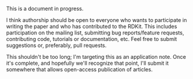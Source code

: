 This is a document in progress.

I think authorship should be open to everyone who wants to participate in writing the paper and who has contributed to the RDKit. This includes participation on the mailing list, submitting bug reports/feature requests, contributing code, tutorials or documentation, etc. Feel free to submit suggestions or, preferably, pull requests.

This shouldn't be too long; I'm targeting this as an application note. Once it's complete, and hopefully we'll recognize that point, I'll submit it somewhere that allows open-access publication of articles.
